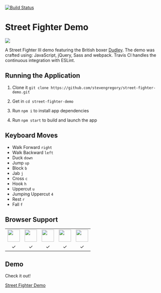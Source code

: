 [![Build Status](https://travis-ci.org/stevengregory/street-fighter-demo.svg?branch=master)](https://travis-ci.org/stevengregory/street-fighter-demo)

# Street Fighter Demo

![](http://i.imgur.com/titqNDJ.png)

A Street Fighter III demo featuring the British boxer <a href="https://en.wikipedia.org/wiki/Dudley_(Street_Fighter)" target="_blank">Dudley</a>. The demo was crafted using: JavaScript, jQuery, Sass and webpack. Travis CI handles the continuous integration with ESLint.

## Running the Application

1. Clone it `git clone https://github.com/stevengregory/street-fighter-demo.git`

1. Get in `cd street-fighter-demo`

1. Run `npm i` to install app dependencies

1. Run `npm start` to build and launch the app

## Keyboard Moves

* Walk Forward `right`
* Walk Backward `left`
* Duck `down`
* Jump `up`
* Block `b`
* Jab `j`
* Cross `c`
* Hook `h`
* Uppercut `u`
* Jumping Uppercut `4`
* Rest `r`
* Fall `f`

## Browser Support

<table>
  <tbody>
    <tr>
      <td><img src="http://img3.wikia.nocookie.net/__cb20120330024137/logopedia/images/d/d7/Google_Chrome_logo_2011.svg" height="40"></td>
      <td><img src="http://th09.deviantart.net/fs71/200H/f/2013/185/e/b/firefox_2013_vector_icon_by_thegoldenbox-d6bxsye.png" height="40"></td>
      <td><img src="https://upload.wikimedia.org/wikipedia/commons/thumb/1/1b/Internet_Explorer_9_icon.svg/2000px-Internet_Explorer_9_icon.svg.png" height="40"></td>
      <td><img src="http://upload.wikimedia.org/wikipedia/commons/d/d4/Opera_browser_logo_2013.png" height="40"></td>
      <td><img src="http://media.idownloadblog.com/wp-content/uploads/2014/06/Safari-logo-OS-X-Yosemite.png" height="40"></td>
    </tr>
    <tr>
      <td align="center">✓</td>
      <td align="center">✓</td>
      <td align="center">✓</td>
      <td align="center">✓</td>
      <td align="center">✓</td>
    </tr>
  </tbody>
</table>

## Demo

Check it out!

<a href="http://stevengregory.ninja/demos/street-fighter-demo/" target="_blank">Street Fighter Demo</a>